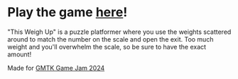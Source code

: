 # Play the game [here](https://spraberry.itch.io/thisweighup)!

"This Weigh Up" is a puzzle platformer where you use the weights scattered around to match the number on the scale and open the exit. Too much weight and you'll overwhelm the scale, so be sure to have the exact amount!

Made for [GMTK Game Jam 2024](https://itch.io/jam/gmtk-2024)
